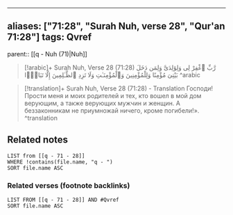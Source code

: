 
---
aliases: ["71:28", "Surah Nuh, verse 28", "Qur'an 71:28"]
tags: Qvref
---

parent:: [[q - Nuh (71)|Nuh]]

> [!arabic]+ Surah Nuh, Verse 28 (71:28)
> <span class="quran-arabic">رَّبِّ ٱغْفِرْ لِى وَلِوَٰلِدَىَّ وَلِمَن دَخَلَ بَيْتِىَ مُؤْمِنًا وَلِلْمُؤْمِنِينَ وَٱلْمُؤْمِنَـٰتِ وَلَا تَزِدِ ٱلظَّـٰلِمِينَ إِلَّا تَبَارًۢا</span>
^arabic

> [!translation]+ Surah Nuh, Verse 28 (71:28) - Translation
> Господи! Прости меня и моих родителей и тех, кто вошел в мой дом верующим, а также верующих мужчин и женщин. А беззаконникам не приумножай ничего, кроме погибели!».
^translation



## Related notes
```dataview
LIST from [[q - 71 - 28]]
WHERE !contains(file.name, "q - ")
SORT file.name ASC
```

### Related verses (footnote backlinks)
```dataview
LIST FROM [[q - 71 - 28]] AND #Qvref
SORT file.name ASC
```

